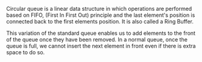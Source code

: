Circular queue is a linear data structure in which operations are performed based on FIFO,  (First In First Out) principle and the last element's position is connected back to the first elements position. It is also called a Ring Buffer. 

This variation of the standard queue enables us to add elements to the front of the queue once they have been removed. In a normal queue, once the queue is full, we cannot insert the next element in front even if there is extra space to do so.
